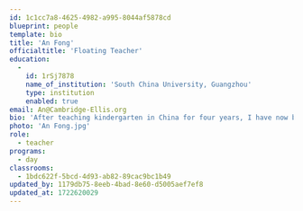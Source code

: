 ```yaml
---
id: 1c1cc7a8-4625-4982-a995-8044af5878cd
blueprint: people
template: bio
title: 'An Fong'
officialtitle: 'Floating Teacher'
education:
  -
    id: 1rSj7878
    name_of_institution: 'South China University, Guangzhou'
    type: institution
    enabled: true
email: An@Cambridge-Ellis.org
bio: 'After teaching kindergarten in China for four years, I have now been teaching Chinese to children in America for over a decade! I love having the opportunity to work with children every day and am so happy to be a part of the Cambridge-Ellis community!'
photo: 'An Fong.jpg'
role:
  - teacher
programs:
  - day
classrooms:
  - 1bdc622f-5bcd-4d93-ab82-89cac9bc1b49
updated_by: 1179db75-8eeb-4bad-8e60-d5005aef7ef8
updated_at: 1722620029
---
```

